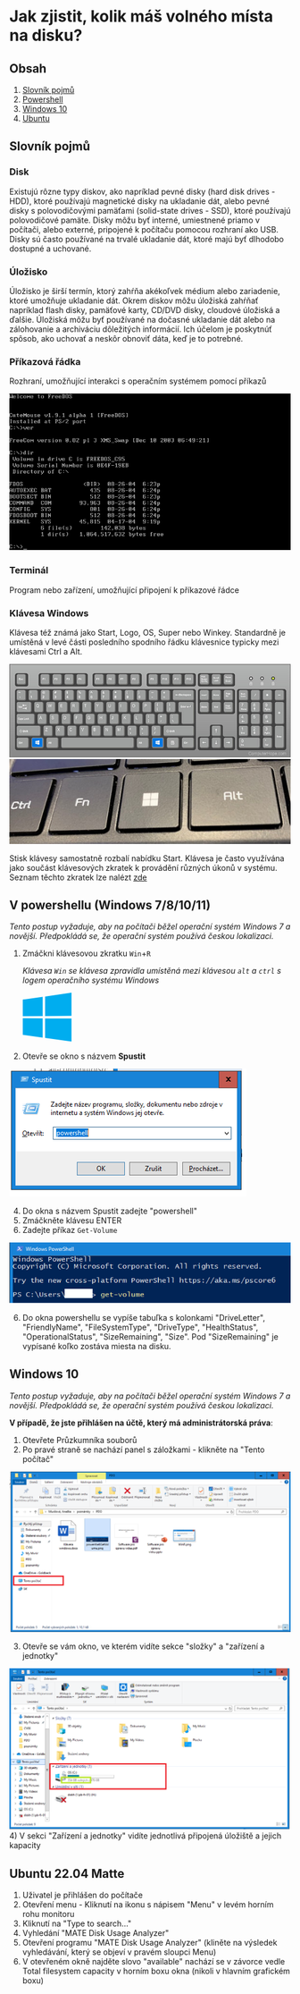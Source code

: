 # Jak zjistit, kolik máš volného místa na disku?

## Obsah
1) [Slovník pojmů](#slovník-pojmů)
2) [Powershell](#v-powershellu-windows-781011)
2) [Windows 10](#windows-10)
2) [Ubuntu](#ubuntu-2204-matte)

## Slovník pojmů
### Disk
Existujú rôzne typy diskov, ako napríklad pevné disky (hard disk drives - HDD), ktoré používajú magnetické disky na ukladanie dát, alebo pevné disky s polovodičovými pamäťami (solid-state drives - SSD), ktoré používajú polovodičové pamäte. Disky môžu byť interné, umiestnené priamo v počítači, alebo externé, pripojené k počítaču pomocou rozhraní ako USB. Disky sú často používané na trvalé ukladanie dát, ktoré majú byť dlhodobo dostupné a uchované.

### Úložisko
Úložisko je širší termín, ktorý zahŕňa akékoľvek médium alebo zariadenie, ktoré umožňuje ukladanie dát. Okrem diskov môžu úložiská zahŕňať napríklad flash disky, pamäťové karty, CD/DVD disky, cloudové úložiská a ďalšie. Úložiská môžu byť používané na dočasné ukladanie dát alebo na zálohovanie a archiváciu dôležitých informácií. Ich účelom je poskytnúť spôsob, ako uchovať a neskôr obnoviť dáta, keď je to potrebné.

### Příkazová řádka
Rozhraní, umožňující interakci s operačním systémem pomocí příkazů

![alt text](./obrazky/command_line.png)
### Terminál
Program nebo zařízení, umožňující připojení k příkazové řádce

### Klávesa Windows
Klávesa též známá jako Start, Logo, OS, Super nebo Winkey. Standardně je umístěná v levé části posledního spodního řádku klávesnice typicky mezi klávesami Ctrl a Alt.

![alt text](./obrazky/layout.png)
![alt text](./obrazky/image.png)

Stisk klávesy samostatně rozbalí nabídku Start. Klávesa je často využívána jako součást klávesových zkratek k provádění různých úkonů v systému. Seznam těchto zkratek lze nalézt [zde](https://support.microsoft.com/cs-cz/windows/kl%C3%A1vesov%C3%A9-zkratky-ve-windows-dcc61a57-8ff0-cffe-9796-cb9706c75eec#WindowsVersion=Windows_10)

## V powershellu (Windows 7/8/10/11)
*Tento postup vyžaduje, aby na počítači běžel operační systém Windows 7 a novější. Předpokládá se, že operační systém používá českou lokalizaci.*

1) Zmáčkni klávesovou zkratku <code>Win</code>+<code>R</code>

    *Klávesa <code>Win</code> se klávesa zpravidla umístěná mezi klávesou <code>alt</code> a <code>ctrl</code> s logem operačního systému Windows*

    <svg xmlns="http://www.w3.org/2000/svg" height="88" width="88" xmlns:v="https://vecta.io/nano"><path d="M0 12.402l35.687-4.86.016 34.423-35.67.203zm35.67 33.529l.028 34.453L.028 75.48.026 45.7zm4.326-39.025L87.314 0v41.527l-47.318.376zm47.329 39.349l-.011 41.34-47.318-6.678-.066-34.739z" fill="#00adef"/></svg>

2) Otevře se okno s názvem **Spustit**

![alt text](./obrazky/WinR.png)

4) Do okna s názvem Spustit zadejte "powershell"
5) Zmáčkněte klávesu ENTER 
6) Zadejte příkaz <code>Get-Volume</code>

![alt text](./obrazky/powershellGetVolume.png)

6) Do okna powershellu se vypíše tabuľka s kolonkami "DriveLetter", "FriendlyName", "FileSystemType", "DriveType", "HealthStatus", "OperationalStatus", "SizeRemaining", "Size".
Pod "SizeRemaining" je vypísané koľko zostáva miesta na disku.


## Windows 10
*Tento postup vyžaduje, aby na počítači běžel operační systém Windows 7 a novější. Předpokládá se, že operační systém používá českou lokalizaci.*

**V případě, že jste přihlášen na účtě, který má administrátorská práva**:

1) Otevřete Průzkumníka souborů
2) Po pravé straně se nachází panel s záložkami - klikněte na "Tento počítač"

![](./obrazky/pruzkumnik.png)

3) Otevře se vám okno, ve kterém vidíte sekce "složky" a "zařízení a jednotky"

![alt text](./obrazky/tentoPocitac.png)
4) V sekci "Zařízení a jednotky" vidíte jednotlivá připojená úložiště a jejich kapacity
## Ubuntu 22.04 Matte
1. Uživatel je přihlášen do počítače
2. Otevření menu - Kliknutí na ikonu s nápisem "Menu" v levém horním rohu monitoru
3. Kliknutí na "Type to search…"
4. Vyhledání "MATE Disk Usage Analyzer"
5. Otevření programu "MATE Disk Usage Analyzer" (kliněte na výsledek vyhledávání, který se objeví v pravém sloupci Menu)
6. V otevřeném okně najděte slovo "available"
nachází se v závorce vedle Total filesystem capacity v horním boxu okna (nikoli v hlavním grafickém boxu)
